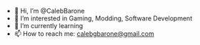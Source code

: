 - 👋 Hi, I’m @CalebBarone
- 👀 I’m interested in Gaming, Modding, Software Development
- 🌱 I’m currently learning
- 📫 How to reach me: calebgbarone@gmail.com

<!---
CalebBarone/CalebBarone is a ✨ special ✨ repository because its `README.md` (this file) appears on your GitHub profile.
You can click the Preview link to take a look at your changes.
--->

